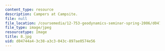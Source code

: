 ```yaml
---
content_type: resource
description: Campers at Campsite.
file: null
file_location: /coursemedia/12-753-geodynamics-seminar-spring-2006/d04744a43c38a3c3043c897ae0574e56_8.jpg
file_type: image/jpeg
resourcetype: Image
title: 8.jpg
uid: d04744a4-3c38-a3c3-043c-897ae0574e56
---
```

